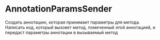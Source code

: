 # AnnotationParamsSender
Создать аннотацию, которая принимает параметры для метода. Написать код, который вызовет метод, помеченный этой аннотацией, и передаст параметры аннотации в вызываемый метод
